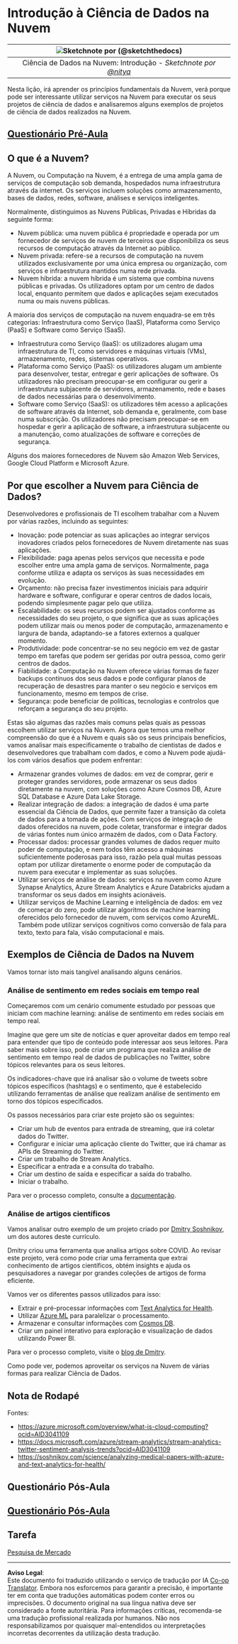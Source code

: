 <!--
CO_OP_TRANSLATOR_METADATA:
{
  "original_hash": "6a0556b17de4c8d1a9470b02247b01d4",
  "translation_date": "2025-09-04T13:38:11+00:00",
  "source_file": "5-Data-Science-In-Cloud/17-Introduction/README.md",
  "language_code": "pt"
}
-->
# Introdução à Ciência de Dados na Nuvem

|![ Sketchnote por [(@sketchthedocs)](https://sketchthedocs.dev) ](../../sketchnotes/17-DataScience-Cloud.png)|
|:---:|
| Ciência de Dados na Nuvem: Introdução - _Sketchnote por [@nitya](https://twitter.com/nitya)_ |

Nesta lição, irá aprender os princípios fundamentais da Nuvem, verá porque pode ser interessante utilizar serviços na Nuvem para executar os seus projetos de ciência de dados e analisaremos alguns exemplos de projetos de ciência de dados realizados na Nuvem.

## [Questionário Pré-Aula](https://purple-hill-04aebfb03.1.azurestaticapps.net/quiz/32)

## O que é a Nuvem?

A Nuvem, ou Computação na Nuvem, é a entrega de uma ampla gama de serviços de computação sob demanda, hospedados numa infraestrutura através da internet. Os serviços incluem soluções como armazenamento, bases de dados, redes, software, análises e serviços inteligentes.

Normalmente, distinguimos as Nuvens Públicas, Privadas e Híbridas da seguinte forma:

* Nuvem pública: uma nuvem pública é propriedade e operada por um fornecedor de serviços de nuvem de terceiros que disponibiliza os seus recursos de computação através da Internet ao público.
* Nuvem privada: refere-se a recursos de computação na nuvem utilizados exclusivamente por uma única empresa ou organização, com serviços e infraestrutura mantidos numa rede privada.
* Nuvem híbrida: a nuvem híbrida é um sistema que combina nuvens públicas e privadas. Os utilizadores optam por um centro de dados local, enquanto permitem que dados e aplicações sejam executados numa ou mais nuvens públicas.

A maioria dos serviços de computação na nuvem enquadra-se em três categorias: Infraestrutura como Serviço (IaaS), Plataforma como Serviço (PaaS) e Software como Serviço (SaaS).

* Infraestrutura como Serviço (IaaS): os utilizadores alugam uma infraestrutura de TI, como servidores e máquinas virtuais (VMs), armazenamento, redes, sistemas operativos.
* Plataforma como Serviço (PaaS): os utilizadores alugam um ambiente para desenvolver, testar, entregar e gerir aplicações de software. Os utilizadores não precisam preocupar-se em configurar ou gerir a infraestrutura subjacente de servidores, armazenamento, rede e bases de dados necessárias para o desenvolvimento.
* Software como Serviço (SaaS): os utilizadores têm acesso a aplicações de software através da Internet, sob demanda e, geralmente, com base numa subscrição. Os utilizadores não precisam preocupar-se em hospedar e gerir a aplicação de software, a infraestrutura subjacente ou a manutenção, como atualizações de software e correções de segurança.

Alguns dos maiores fornecedores de Nuvem são Amazon Web Services, Google Cloud Platform e Microsoft Azure.

## Por que escolher a Nuvem para Ciência de Dados?

Desenvolvedores e profissionais de TI escolhem trabalhar com a Nuvem por várias razões, incluindo as seguintes:

* Inovação: pode potenciar as suas aplicações ao integrar serviços inovadores criados pelos fornecedores de Nuvem diretamente nas suas aplicações.
* Flexibilidade: paga apenas pelos serviços que necessita e pode escolher entre uma ampla gama de serviços. Normalmente, paga conforme utiliza e adapta os serviços às suas necessidades em evolução.
* Orçamento: não precisa fazer investimentos iniciais para adquirir hardware e software, configurar e operar centros de dados locais, podendo simplesmente pagar pelo que utiliza.
* Escalabilidade: os seus recursos podem ser ajustados conforme as necessidades do seu projeto, o que significa que as suas aplicações podem utilizar mais ou menos poder de computação, armazenamento e largura de banda, adaptando-se a fatores externos a qualquer momento.
* Produtividade: pode concentrar-se no seu negócio em vez de gastar tempo em tarefas que podem ser geridas por outra pessoa, como gerir centros de dados.
* Fiabilidade: a Computação na Nuvem oferece várias formas de fazer backups contínuos dos seus dados e pode configurar planos de recuperação de desastres para manter o seu negócio e serviços em funcionamento, mesmo em tempos de crise.
* Segurança: pode beneficiar de políticas, tecnologias e controlos que reforçam a segurança do seu projeto.

Estas são algumas das razões mais comuns pelas quais as pessoas escolhem utilizar serviços na Nuvem. Agora que temos uma melhor compreensão do que é a Nuvem e quais são os seus principais benefícios, vamos analisar mais especificamente o trabalho de cientistas de dados e desenvolvedores que trabalham com dados, e como a Nuvem pode ajudá-los com vários desafios que podem enfrentar:

* Armazenar grandes volumes de dados: em vez de comprar, gerir e proteger grandes servidores, pode armazenar os seus dados diretamente na nuvem, com soluções como Azure Cosmos DB, Azure SQL Database e Azure Data Lake Storage.
* Realizar integração de dados: a integração de dados é uma parte essencial da Ciência de Dados, que permite fazer a transição da coleta de dados para a tomada de ações. Com serviços de integração de dados oferecidos na nuvem, pode coletar, transformar e integrar dados de várias fontes num único armazém de dados, com o Data Factory.
* Processar dados: processar grandes volumes de dados requer muito poder de computação, e nem todos têm acesso a máquinas suficientemente poderosas para isso, razão pela qual muitas pessoas optam por utilizar diretamente o enorme poder de computação da nuvem para executar e implementar as suas soluções.
* Utilizar serviços de análise de dados: serviços na nuvem como Azure Synapse Analytics, Azure Stream Analytics e Azure Databricks ajudam a transformar os seus dados em insights acionáveis.
* Utilizar serviços de Machine Learning e inteligência de dados: em vez de começar do zero, pode utilizar algoritmos de machine learning oferecidos pelo fornecedor de nuvem, com serviços como AzureML. Também pode utilizar serviços cognitivos como conversão de fala para texto, texto para fala, visão computacional e mais.

## Exemplos de Ciência de Dados na Nuvem

Vamos tornar isto mais tangível analisando alguns cenários.

### Análise de sentimento em redes sociais em tempo real

Começaremos com um cenário comumente estudado por pessoas que iniciam com machine learning: análise de sentimento em redes sociais em tempo real.

Imagine que gere um site de notícias e quer aproveitar dados em tempo real para entender que tipo de conteúdo pode interessar aos seus leitores. Para saber mais sobre isso, pode criar um programa que realiza análise de sentimento em tempo real de dados de publicações no Twitter, sobre tópicos relevantes para os seus leitores.

Os indicadores-chave que irá analisar são o volume de tweets sobre tópicos específicos (hashtags) e o sentimento, que é estabelecido utilizando ferramentas de análise que realizam análise de sentimento em torno dos tópicos especificados.

Os passos necessários para criar este projeto são os seguintes:

* Criar um hub de eventos para entrada de streaming, que irá coletar dados do Twitter.
* Configurar e iniciar uma aplicação cliente do Twitter, que irá chamar as APIs de Streaming do Twitter.
* Criar um trabalho de Stream Analytics.
* Especificar a entrada e a consulta do trabalho.
* Criar um destino de saída e especificar a saída do trabalho.
* Iniciar o trabalho.

Para ver o processo completo, consulte a [documentação](https://docs.microsoft.com/azure/stream-analytics/stream-analytics-twitter-sentiment-analysis-trends?WT.mc_id=academic-77958-bethanycheum&ocid=AID30411099).

### Análise de artigos científicos

Vamos analisar outro exemplo de um projeto criado por [Dmitry Soshnikov](http://soshnikov.com), um dos autores deste currículo.

Dmitry criou uma ferramenta que analisa artigos sobre COVID. Ao revisar este projeto, verá como pode criar uma ferramenta que extrai conhecimento de artigos científicos, obtém insights e ajuda os pesquisadores a navegar por grandes coleções de artigos de forma eficiente.

Vamos ver os diferentes passos utilizados para isso:

* Extrair e pré-processar informações com [Text Analytics for Health](https://docs.microsoft.com/azure/cognitive-services/text-analytics/how-tos/text-analytics-for-health?WT.mc_id=academic-77958-bethanycheum&ocid=AID3041109).
* Utilizar [Azure ML](https://azure.microsoft.com/services/machine-learning?WT.mc_id=academic-77958-bethanycheum&ocid=AID3041109) para paralelizar o processamento.
* Armazenar e consultar informações com [Cosmos DB](https://azure.microsoft.com/services/cosmos-db?WT.mc_id=academic-77958-bethanycheum&ocid=AID3041109).
* Criar um painel interativo para exploração e visualização de dados utilizando Power BI.

Para ver o processo completo, visite o [blog de Dmitry](https://soshnikov.com/science/analyzing-medical-papers-with-azure-and-text-analytics-for-health/).

Como pode ver, podemos aproveitar os serviços na Nuvem de várias formas para realizar Ciência de Dados.

## Nota de Rodapé

Fontes:
* https://azure.microsoft.com/overview/what-is-cloud-computing?ocid=AID3041109  
* https://docs.microsoft.com/azure/stream-analytics/stream-analytics-twitter-sentiment-analysis-trends?ocid=AID3041109  
* https://soshnikov.com/science/analyzing-medical-papers-with-azure-and-text-analytics-for-health/  

## Questionário Pós-Aula

## [Questionário Pós-Aula](https://ff-quizzes.netlify.app/en/ds/)

## Tarefa

[Pesquisa de Mercado](assignment.md)

---

**Aviso Legal**:  
Este documento foi traduzido utilizando o serviço de tradução por IA [Co-op Translator](https://github.com/Azure/co-op-translator). Embora nos esforcemos para garantir a precisão, é importante ter em conta que traduções automáticas podem conter erros ou imprecisões. O documento original na sua língua nativa deve ser considerado a fonte autoritária. Para informações críticas, recomenda-se uma tradução profissional realizada por humanos. Não nos responsabilizamos por quaisquer mal-entendidos ou interpretações incorretas decorrentes da utilização desta tradução.